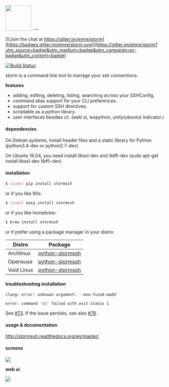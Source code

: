 <img src="https://raw.github.com/emre/storm/master/resources/logos/storm-logo.png" height="80">
---

[![Join the chat at https://gitter.im/emre/storm](https://badges.gitter.im/emre/storm.svg)](https://gitter.im/emre/storm?utm_source=badge&utm_medium=badge&utm_campaign=pr-badge&utm_content=badge)

[![Build Status](https://travis-ci.org/emre/storm.svg?branch=master)](https://travis-ci.org/emre/storm)

storm is a command line tool to manage your ssh connections.


**features**

- adding, editing, deleting, listing, searching across your SSHConfig.
- command alias support for your CLI preferences.
- support for custom SSH directives.
- scriptable as a python library.
- user interfaces besides cli. (web ui, wxpython, unity(ubuntu) indicator.)

#### dependencies
On Debian systems, install header files and a static library for Python (python3.4-dev or python2.7-dev)

On Ubuntu 16.04, you need install libssl-dev and libffi-dev (sudo apt-get install libssl-dev libffi-dev)

#### installation

```bash
$ [sudo] pip install stormssh
```
or if you like 90s:
```bash
$ [sudo] easy_install stormssh
```

or if you like homebrew:
```bash
$ brew install stormssh
```

or if prefer using a package manager in your distro:

| Distro        | Package
| ------------- |---------------|
| Archlinux     | <a href="https://aur.archlinux.org/packages/python-stormssh/">python-stormssh</a> |
| Opensuse      | <a href="http://rpm.pbone.net/index.php3?stat=3&search=python-stormssh&srodzaj=3">python-stormssh</a> |
| Void Linux    | <a href="https://github.com/voidlinux/void-packages/tree/master/srcpkgs/python-stormssh">python-stormssh</a> |

#### troubleshooting installation

```
clang: error: unknown argument: '-mno-fused-madd'

error: command 'cc' failed with exit status 1
```

See [#73](https://github.com/emre/storm/issues/73). If the issue persists, see also [#76](https://github.com/emre/storm/issues/96) .

#### usage & documentation

<a href='http://stormssh.readthedocs.org/en/master/'>http://stormssh.readthedocs.org/en/master/</a>

#### screens

<a href="http://i.imgur.com/qIc1mDx.png"><img src="http://i.imgur.com/qIc1mDx.png"></a>


**web ui**

<a href="http://i.imgur.com/wVtnWxx.png"><img src="http://i.imgur.com/wVtnWxx.png"></a>

